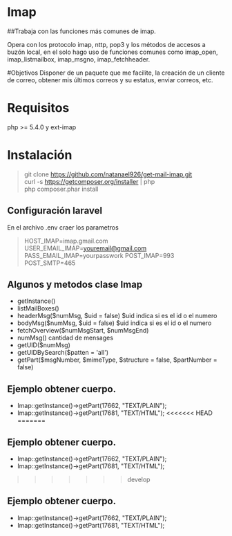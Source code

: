 # Imap
##Trabaja con las funciones más comunes de imap.

Opera con los protocolo imap, nttp, pop3 y los métodos de accesos a buzón local, en el solo hago uso de funciones comunes como imap_open, imap_listmailbox, imap_msgno, imap_fetchheader.

#Objetivos
Disponer de un paquete que me facilite, la creación  de un cliente de correo, obtener mis últimos correos y su estatus, enviar correos, etc. 


# Requisitos
php >= 5.4.0 y ext-imap

# Instalación

> git clone https://github.com/natanael926/get-mail-imap.git <br />
> curl -s https://getcomposer.org/installer | php <br />
> php composer.phar install 

## Configuración laravel
En el archivo .env craer los parametros 
>HOST_IMAP=imap.gmail.com
>USER_EMAIL_IMAP=youremail@gmail.com
>PASS_EMAIL_IMAP=yourpasswork
>POST_IMAP=993
>POST_SMTP=465

## Algunos y metodos clase Imap
* getInstance()
* listMailBoxes()
* headerMsg($numMsg, $uid = false) $uid indica si es el id o el numero
* bodyMsg($numMsg, $uid = false) $uid indica si es el id o el numero 
* fetchOverview($numMsgStart, $numMsgEnd)
* numMsg() cantidad de mensages
* getUID($numMsg)
* getUIDBySearch($patten = 'all')
* getPart($msgNumber, $mimeType, $structure = false, $partNumber = false) 

## Ejemplo obtener cuerpo.
* Imap::getInstance()->getPart(17662, "TEXT/PLAIN");
* Imap::getInstance()->getPart(17681, "TEXT/HTML"); 
<<<<<<< HEAD
=======

## Ejemplo obtener cuerpo.
* Imap::getInstance()->getPart(17662, "TEXT/PLAIN");
* Imap::getInstance()->getPart(17681, "TEXT/HTML"); 
>>>>>>> develop

## Ejemplo obtener cuerpo.
* Imap::getInstance()->getPart(17662, "TEXT/PLAIN");
* Imap::getInstance()->getPart(17681, "TEXT/HTML"); 

